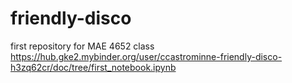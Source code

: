 # friendly-disco
first repository for MAE 4652 class
https://hub.gke2.mybinder.org/user/ccastrominne-friendly-disco-h3zq62cr/doc/tree/first_notebook.ipynb
